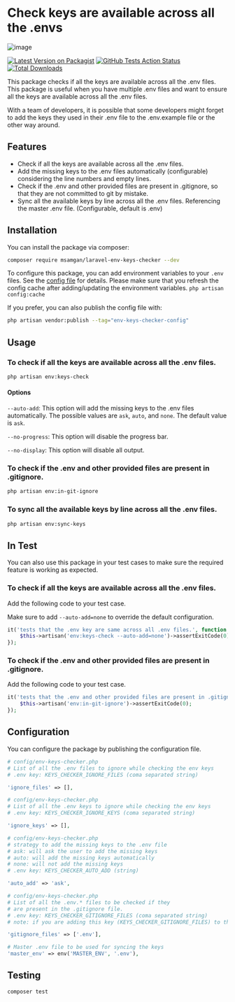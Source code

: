 # Check keys are available across all the .envs

![image](https://github.com/user-attachments/assets/8f80ef4a-a777-46ed-bc49-e70e3c1bec60)

[![Latest Version on Packagist](https://img.shields.io/packagist/v/msamgan/laravel-env-keys-checker.svg?style=flat-square)](https://packagist.org/packages/msamgan/laravel-env-keys-checker)
[![GitHub Tests Action Status](https://img.shields.io/github/actions/workflow/status/msamgan/laravel-env-keys-checker/run-tests.yml?branch=main&label=tests&style=flat-square)](https://github.com/msamgan/laravel-env-keys-checker/actions?query=workflow%3Arun-tests+branch%3Amain)
[![Total Downloads](https://img.shields.io/packagist/dt/msamgan/laravel-env-keys-checker.svg?style=flat-square)](https://packagist.org/packages/msamgan/laravel-env-keys-checker)

This package checks if all the keys are available across all the .env files. This package is useful when you have
multiple .env files and want to ensure all the keys are available across all the .env files.

With a team of developers, it is possible that some developers might forget to add the keys they used in their .env file
to the .env.example file or the other way around.

## Features

- Check if all the keys are available across all the .env files.
- Add the missing keys to the .env files automatically (configurable) considering the line numbers and empty lines.
- Check if the .env and other provided files are present in .gitignore, so that they are not committed to git by
  mistake.
- Sync all the available keys by line across all the .env files. Referencing the master .env file. (Configurable, default is .env)

## Installation

You can install the package via composer:

```bash
composer require msamgan/laravel-env-keys-checker --dev
```

To configure this package, you can add environment variables to your `.env` files. See
the [config file](config/env-keys-checker.php) for details. Please make sure that you refresh the config cache after
adding/updating the environment variables. `php artisan config:cache`

If you prefer, you can also publish the config file with:

```bash
php artisan vendor:publish --tag="env-keys-checker-config"
```

## Usage

### To check if all the keys are available across all the .env files.

```bash
php artisan env:keys-check
```

#### Options

`--auto-add`: This option will add the missing keys to the .env files automatically.
The possible values are `ask`,
`auto`, and `none`.
The default value is `ask`.

`--no-progress`: This option will disable the progress bar.

`--no-display`: This option will disable all output.

### To check if the .env and other provided files are present in .gitignore.

```bash
php artisan env:in-git-ignore
```

### To sync all the available keys by line across all the .env files.

```bash
php artisan env:sync-keys
```

## In Test

You can also use this package in your test cases to make sure the required feature is working as expected.

### To check if all the keys are available across all the .env files.

Add the following code to your test case.

Make sure to add `--auto-add=none` to override the default configuration.

```php
it('tests that the .env key are same across all .env files.', function () {
    $this->artisan('env:keys-check --auto-add=none')->assertExitCode(0);
});
```

### To check if the .env and other provided files are present in .gitignore.

Add the following code to your test case.

```php
it('tests that the .env and other provided files are present in .gitignore.', function () {
    $this->artisan('env:in-git-ignore')->assertExitCode(0);
});
```

## Configuration

You can configure the package by publishing the configuration file.

```php
# config/env-keys-checker.php
# List of all the .env files to ignore while checking the env keys
# .env key: KEYS_CHECKER_IGNORE_FILES (coma separated string)

'ignore_files' => [],
```

```php
# config/env-keys-checker.php
# List of all the .env keys to ignore while checking the env keys
# .env key: KEYS_CHECKER_IGNORE_KEYS (coma separated string)

'ignore_keys' => [],
```

```php
# config/env-keys-checker.php
# strategy to add the missing keys to the .env file
# ask: will ask the user to add the missing keys
# auto: will add the missing keys automatically
# none: will not add the missing keys
# .env key: KEYS_CHECKER_AUTO_ADD (string)

'auto_add' => 'ask',
```

```php
# config/env-keys-checker.php
# List of all the .env.* files to be checked if they
# are present in the .gitignore file.
# .env key: KEYS_CHECKER_GITIGNORE_FILES (coma separated string)
# note: if you are adding this key (KEYS_CHECKER_GITIGNORE_FILES) to the .env file, make sure to add the .env as value else it will take "" as default value.

'gitignore_files' => ['.env'],
```

```php
# Master .env file to be used for syncing the keys
'master_env' => env('MASTER_ENV', '.env'),
```

## Testing

```bash
composer test
```

